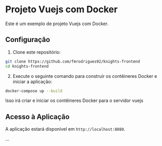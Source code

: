 # Projeto Vuejs com Docker

Este é um exemplo de projeto Vuejs com Docker.

## Configuração

1. Clone este repositório:

```bash
git clone https://github.com/fmrodrigues92/knights-frontend
cd knights-frontend
```

2. Execute o seguinte comando para construir os contêineres Docker e iniciar a aplicação:

```bash
docker-compose up --build
```

Isso irá criar e iniciar os contêineres Docker para o servidor vuejs

## Acesso à Aplicação

A aplicação estará disponível em `http://localhost:8080`.

...

